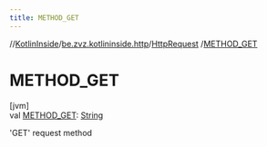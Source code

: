 ```yaml
---
title: METHOD_GET
---
```

//[KotlinInside](../../../index.html)/[be.zvz.kotlininside.http](../index.html)/[HttpRequest](index.html)
/[METHOD_GET](-m-e-t-h-o-d_-g-e-t.html)

# METHOD_GET

[jvm]\
val [METHOD_GET](-m-e-t-h-o-d_-g-e-t.html): [String](https://docs.oracle.com/javase/7/docs/api/java/lang/String.html)

'GET' request method




